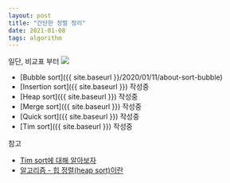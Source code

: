 ```yaml
---
layout: post
title: "간단한 정렬 정리"
date: 2021-01-08
tags: algorithm
---
```


일단, 비교표 부터
<img src='#' post-src='2021-01-08-about-sort-01' />

* [Bubble sort]({{ site.baseurl }}/2020/01/11/about-sort-bubble)
* [Insertion sort]({{ site.baseurl }})
작성중
* [Heap sort]({{ site.baseurl }})
작성중
* [Merge sort]({{ site.baseurl }})
작성중
* [Quick sort]({{ site.baseurl }})
작성중
* [Tim sort]({{ site.baseurl }})
작성중

참고
- [Tim sort에 대해 알아보자](https://d2.naver.com/helloworld/0315536)
- [알고리즘 - 힙 정렬(heap sort)이란](https://gmlwjd9405.github.io/2018/05/10/algorithm-heap-sort.html)
